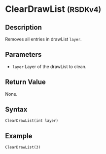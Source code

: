 # ClearDrawList <small>(RSDKv4)</small>

## Description
Removes all entries in drawList `layer`.

## Parameters
- `layer`
Layer of the drawList to clean.

## Return Value
None.

## Syntax
```
ClearDrawList(int layer)
```

## Example
```
ClearDrawList(3)
```
